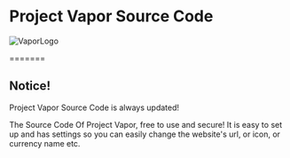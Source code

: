 # Project Vapor Source Code
![VaporLogo](https://github.com/FlarfGithub/Project-Vapor-Source-Code/blob/main/img/logo.png?raw=true)

=======

Notice!
---------------
Project Vapor Source Code is always updated!

The Source Code Of Project Vapor, free to use and secure!
It is easy to set up and has settings so you can easily change the website's url, or icon, or currency name etc.
